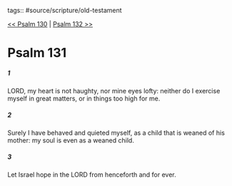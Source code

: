 tags:: #source/scripture/old-testament

[<< Psalm 130](/Old_Testament/19_Psalms/Psalm_130.md) | [Psalm 132 >>](/Old_Testament/19_Psalms/Psalm_132.md)

# Psalm 131

##### 1

LORD, my heart is not haughty, nor mine eyes lofty: neither do I exercise myself in great matters, or in things too high for me.

##### 2

Surely I have behaved and quieted myself, as a child that is weaned of his mother: my soul is even as a weaned child.

##### 3

Let Israel hope in the LORD from henceforth and for ever.

